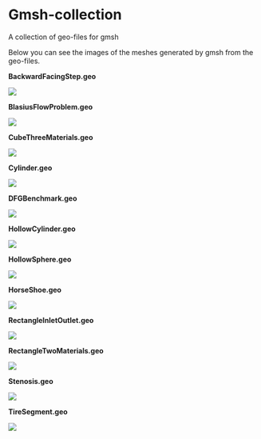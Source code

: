 # Gmsh-collection
A collection of geo-files for gmsh

Below you can see the images of the meshes generated by gmsh from the geo-files.

**BackwardFacingStep.geo**

![](images/BackwardFacingStep.png)

**BlasiusFlowProblem.geo**

![](images/BlasiusFlowProblem.png)

**CubeThreeMaterials.geo**

![](images/CubeThreeMaterials.png)

**Cylinder.geo**

![](images/Cylinder.png)

**DFGBenchmark.geo**

![](images/DFGBenchmark.png)

**HollowCylinder.geo**

![](images/HollowCylinder.png)

**HollowSphere.geo**

![](images/HollowSphere.png)

**HorseShoe.geo**

![](images/HorseShoe.png)

**RectangleInletOutlet.geo**

![](images/RectangleInletOutlet.png)

**RectangleTwoMaterials.geo**

![](images/RectangleTwoMaterials.png)

**Stenosis.geo**

![](images/Stenosis.png)

**TireSegment.geo**

![](images/TireSegment.png)
